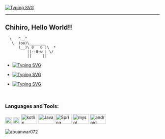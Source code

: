 [![Typing SVG](https://readme-typing-svg.herokuapp.com?center=%E9%94%99%E8%AF%AF%E7%9A%84&vCenter=%E9%94%99%E8%AF%AF%E7%9A%84&lines=Hi+%F0%9F%91%8B%2C+I'm+Chihiro)](https://git.io/typing-svg)

----------------------------------------
<span>Chihiro, Hello World!!</span>
----------------------------------------
      \   ^__^
       \  (oo)\_______
          (__)\ 0   0 )\  *
              ||--0-w | \/
              ||     ||

<!--
![Twitter Follow](https://img.shields.io/twitter/follow/abuanwar072?label=Abuanwar072&logo=twitter&style=for-the-badge)
![GitHub followers](https://img.shields.io/github/followers/abuanwar072?logo=GitHub&style=for-the-badge)
-->
<!-- -  🔭 I’m currently working on [TakeIn](https://takein.com/), [The Flutter Way](https://www.youtube.com/channel/UCJm7i4g4z7ZGcJA_HKHLCVw) -->

-  [![Typing SVG](https://readme-typing-svg.herokuapp.com?center=%E9%94%99%E8%AF%AF%E7%9A%84&vCenter=%E9%94%99%E8%AF%AF%E7%9A%84&lines=+I%E2%80%99m+currently+learning+SpringBoot%2CFlutter%2C+Android)](https://git.io/typing-svg)

-  [![Typing SVG](https://readme-typing-svg.herokuapp.com?center=%E9%94%99%E8%AF%AF%E7%9A%84&vCenter=%E9%94%99%E8%AF%AF%E7%9A%84&lines=+I%E2%80%99m+looking+to+collaborate+with+other+content+creators)](https://git.io/typing-svg)

-  [![Typing SVG](https://readme-typing-svg.herokuapp.com?center=%E9%94%99%E8%AF%AF%E7%9A%84&vCenter=%E9%94%99%E8%AF%AF%E7%9A%84&lines=I+like+chasing+dramas%2C+watching+anime+and+playing+games)](https://git.io/typing-svg)

<!--### Connect with me:

<a href="https://twitter.com/abuanwar072" target="blank"><img src="https://cdn.jsdelivr.net/npm/simple-icons@3.0.1/icons/twitter.svg" alt="abuanwar072" height="22" width="22" /></a>
<a href="https://linkedin.com/in/abuanwar072" target="blank"><img src="https://cdn.jsdelivr.net/npm/simple-icons@3.0.1/icons/linkedin.svg" alt="abuanwar072" height="22" width="22" /></a>
<a href="https://www.youtube.com/c/ucjm7i4g4z7zgcja_hkhlcvw" target="blank"><img src="https://cdn.jsdelivr.net/npm/simple-icons@3.0.1/icons/youtube.svg" alt="ucjm7i4g4z7zgcja_hkhlcvw" height="22" width="22" /></a>
-->

<br />

### Languages and Tools:

<p align="left">
      <img src="https://www.vectorlogo.zone/logos/dartlang/dartlang-icon.svg" alt="dart"  width="22" height="22"/> 
      <img src="https://www.vectorlogo.zone/logos/flutterio/flutterio-icon.svg" alt="flutter"  width="22" height="22"/> 
      <img src="https://www.vectorlogo.zone/logos/kotlinlang/kotlinlang-ar21.svg" alt="kotlin"  width="52" height="32"/> 
      <img src="https://www.vectorlogo.zone/logos/java/java-ar21.svg" alt="Java"  width="52" height="32"/> 
      <img src="https://www.vectorlogo.zone/logos/springio/springio-ar21.svg" alt="Spring" width="52" height="32"/> 
      <img src="https://www.vectorlogo.zone/logos/mysql/mysql-ar21.svg" alt="mysql" width="52" height="32"/> 
      <img src="https://www.vectorlogo.zone/logos/android/android-ar21.svg" alt="android" width="52" height="32"/> 
      </p>
      <img align="left" src="https://github-readme-stats.vercel.app/api/top-langs/?username=abuanwar072&layout=compact&hide=html" alt="abuanwar072"/>

<!--<p>&nbsp;<img align="center" src="https://github-readme-stats.vercel.app/api?username=abuanwar072&show_icons=true" alt="abuanwar072" /></p>-->


